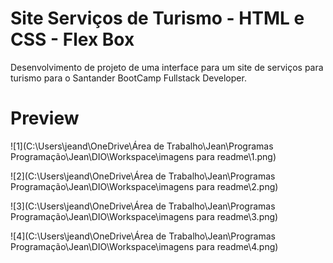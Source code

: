 # Site Serviços de Turismo - HTML e CSS - Flex Box



Desenvolvimento de projeto de uma interface para um site de serviços para turismo para o Santander BootCamp Fullstack Developer.



# Preview

![1](C:\Users\jeand\OneDrive\Área de Trabalho\Jean\Programas Programação\Jean\DIO\Workspace\imagens para readme\1.png)

![2](C:\Users\jeand\OneDrive\Área de Trabalho\Jean\Programas Programação\Jean\DIO\Workspace\imagens para readme\2.png)

![3](C:\Users\jeand\OneDrive\Área de Trabalho\Jean\Programas Programação\Jean\DIO\Workspace\imagens para readme\3.png)

![4](C:\Users\jeand\OneDrive\Área de Trabalho\Jean\Programas Programação\Jean\DIO\Workspace\imagens para readme\4.png)